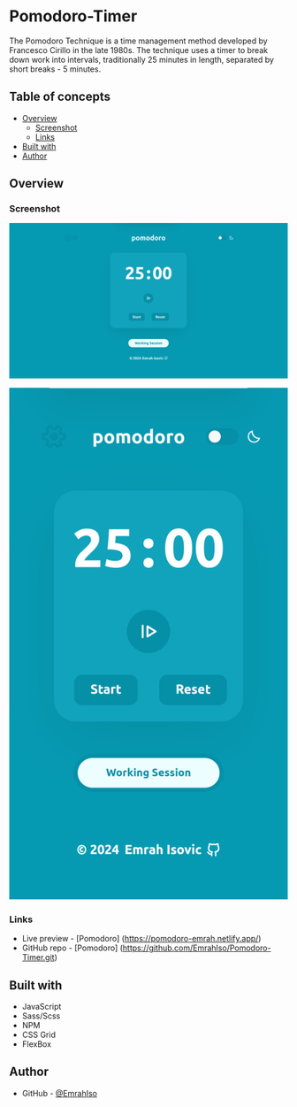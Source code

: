 # Pomodoro-Timer
The Pomodoro Technique is a time management method developed by Francesco Cirillo in the late 1980s. The technique uses a timer to break down work into intervals, traditionally 25 minutes in length, separated by short breaks - 5 minutes.

## Table of concepts
- [Overview](#overview)
  - [Screenshot](#screenshot)
  - [Links](#links)
- [Built with](#built-with)
- [Author](#author)

## Overview

### Screenshot

![Desktop](.//assets/images/screenshots/screenshot-desktop.png)

![Mobile](.//assets/images/screenshots/screenshot-mobile.png)

### Links
  - Live preview - [Pomodoro] (https://pomodoro-emrah.netlify.app/)
  - GitHub repo - [Pomodoro] (https://github.com/EmrahIso/Pomodoro-Timer.git)

## Built with 
  - JavaScript
  - Sass/Scss
  - NPM
  - CSS Grid
  - FlexBox
  
## Author

- GitHub - [@EmrahIso](https://github.com/EmrahIso)